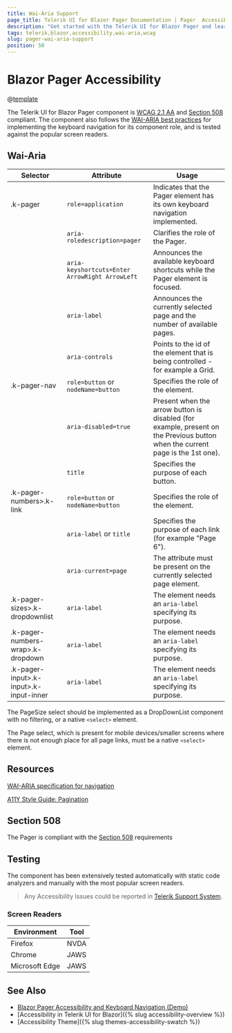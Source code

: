 ```yaml
---
title: Wai-Aria Support
page_title: Telerik UI for Blazor Pager Documentation | Pager  Accessibility
description: "Get started with the Telerik UI for Blazor Pager and learn about its accessibility support for WAI-ARIA, Section 508, and WCAG 2.1."
tags: telerik,blazor,accessibility,wai-aria,wcag
slug: pager-wai-aria-support 
position: 50 
---
```


# Blazor Pager Accessibility

@[template](/_contentTemplates/common/parameters-table-styles.md#table-layout)



The Telerik UI for Blazor Pager component is [WCAG 2.1 AA](https://www.w3.org/TR/WCAG21/) and [Section 508](http://www.section508.gov/) compliant. The component also follows the [WAI-ARIA best practices](https://www.w3.org/WAI/ARIA/apg/) for implementing the keyboard navigation for its component role, and is tested against the popular screen readers.

## Wai-Aria

| Selector | Attribute | Usage |
| -------- | --------- | ----- |
| .k-pager | `role=application` | Indicates that the Pager element has its own keyboard navigation implemented. |
|  | `aria-roledescription=pager` | Clarifies the role of the Pager. |
|  | `aria-keyshortcuts=Enter ArrowRight ArrowLeft` | Announces the available keyboard shortcuts while the Pager element is focused. |
|  | `aria-label` | Announces the currently selected page and the number of available pages. |
|  | `aria-controls` | Points to the id of the element that is being controlled - for example a Grid. |
| .k-pager-nav | `role=button` or `nodeName=button` | Specifies the role of the element. |
|  | `aria-disabled=true` | Present when the arrow button is disabled (for example, present on the Previous button when the current page is the 1st one). |
|  | `title` | Specifies the purpose of each button. |
| .k-pager-numbers>.k-link | `role=button` or `nodeName=button` | Specifies the role of the element. |
|  | `aria-label` or `title` | Specifies the purpose of each link (for example "Page 6"). |
|  | `aria-current=page` | The attribute must be present on the currently selected page element. |
| .k-pager-sizes>.k-dropdownlist | `aria-label` | The element needs an `aria-label` specifying its purpose. |
| .k-pager-numbers-wrap>.k-dropdown | `aria-label` | The element needs an `aria-label` specifying its purpose. |
| .k-pager-input>.k-input>.k-input-inner | `aria-label` | The element needs an `aria-label` specifying its purpose. |


The PageSize select should be implemented as a DropDownList component with no filtering, or a native `<select>` element.


The Page select, which is present for mobile devices/smaller screens where there is not enough place for all page links, must be a native `<select>` element.

## Resources

[WAI-ARIA specification for navigation](https://www.w3.org/TR/wai-aria-1.2/#navigation)

[A11Y Style Guide: Pagination](https://a11y-style-guide.com/style-guide/section-navigation.html#kssref-navigation-pagination)

## Section 508


The Pager is compliant with the [Section 508](http://www.section508.gov/) requirements

## Testing


The component has been extensively tested automatically with static code analyzers and manually with the most popular screen readers.

> Any Accessibility Issues could be reported in [Telerik Support System](https://www.telerik.com/account/support-center).

### Screen Readers

| Environment | Tool |
| ----------- | ---- |
| Firefox | NVDA |
| Chrome | JAWS |
| Microsoft Edge | JAWS |



## See Also

* [Blazor Pager Accessibility and Keyboard Navigation (Demo)](https://demos.telerik.com/blazor-ui/pager/keyboard-navigation)
* [Accessibility in Telerik UI for Blazor]({% slug accessibility-overview %})
* [Accessibility Theme]({% slug themes-accessibility-swatch %})